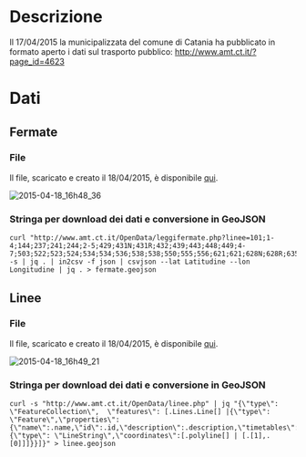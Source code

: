 # Descrizione
Il 17/04/2015 la municipalizzata del comune di Catania ha pubblicato in formato aperto i dati sul trasporto pubblico: http://www.amt.ct.it/?page_id=4623

# Dati
## Fermate
### File
Il file, scaricato e creato il 18/04/2015, è disponibile [qui](https://github.com/SiciliaHub/amtcatania/blob/master/data/fermate.geojson).

![2015-04-18_16h48_36](https://cloud.githubusercontent.com/assets/30607/7215902/e9d6aa56-e5ea-11e4-886d-cded315754c1.png)

### Stringa per download dei dati e conversione in GeoJSON
    curl "http://www.amt.ct.it/OpenData/leggifermate.php?linee=101;1-4;144;237;241;244;2-5;429;431N;431R;432;439;443;448;449;4-7;503;522;523;524;534;534;536;538;538;550;555;556;621;621;628N;628R;635;642;701;702;722;726;733;740;801;802;830;830;902;925;927;932;935;ALIBUS;BRT1;D;S2;S2" -s | jq . | in2csv -f json | csvjson --lat Latitudine --lon Longitudine | jq . > fermate.geojson
## Linee
### File
Il file, scaricato e creato il 18/04/2015, è disponibile [qui](https://github.com/SiciliaHub/amtcatania/blob/master/data/linee.geojson).

![2015-04-18_16h49_21](https://cloud.githubusercontent.com/assets/30607/7215904/fba5af48-e5ea-11e4-95f9-0eda03cef055.png)

### Stringa per download dei dati e conversione in GeoJSON
    curl -s "http://www.amt.ct.it/OpenData/linee.php" | jq "{\"type\": \"FeatureCollection\",  \"features\": [.Lines.Line[] |{\"type\": \"Feature\",\"properties\": {\"name\":.name,\"id\":.id,\"description\":.description,\"timetables\":.timetables,\"routes\":.routes,\"note\":.note[0]},\"geometry\":{\"type\": \"LineString\",\"coordinates\":[.polyline[] | [.[1],.[0]]]}}]}" > linee.geojson
